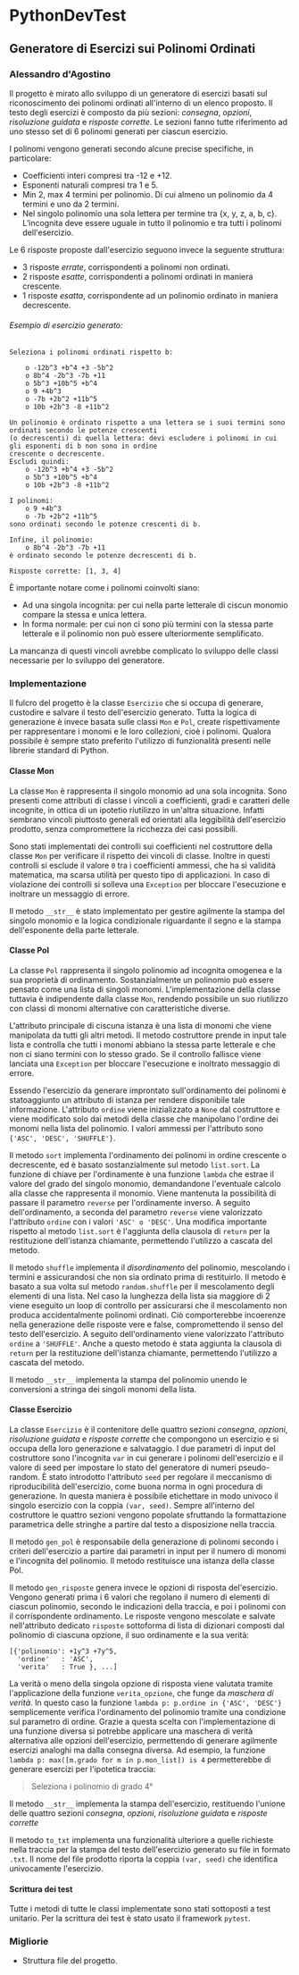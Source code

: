 # PythonDevTest

## Generatore di Esercizi sui Polinomi Ordinati
### Alessandro d'Agostino

Il progetto è mirato allo sviluppo di un generatore di esercizi basati sul riconoscimento dei polinomi ordinati all'interno di un elenco proposto.
Il testo degli esercizi è composto da più sezioni: *consegna*, *opzioni*, *risoluzione guidata* e *risposte corrette*. Le sezioni fanno tutte riferimento ad uno stesso set di 6 polinomi generati per ciascun esercizio.

I polinomi vengono generati secondo alcune precise specifiche, in particolare:
* Coefficienti interi compresi tra -12 e +12.
* Esponenti naturali compresi tra 1 e 5.
* Min 2, max 4 termini per polinomio. Di cui almeno un polinomio da 4 termini e uno da 2 termini.
* Nel singolo polinomio una sola lettera per termine tra {x, y, z, a, b, c}. L’incognita deve essere uguale in tutto il polinomio e tra tutti i polinomi dell'esercizio.

Le 6 risposte proposte dall'esercizio seguono invece la seguente struttura:
* 3 risposte *errate*, corrispondenti a polinomi non ordinati.
* 2 risposte *esatte*, corrispondenti a polinomi ordinati in maniera crescente.
* 1 risposte *esatta*, corrispondente ad un polinomio ordinato in maniera decrescente.

###### Esempio di esercizio generato:
```
Seleziona i polinomi ordinati rispetto b:

	o -12b^3 +b^4 +3 -5b^2
	o 8b^4 -2b^3 -7b +11
	o 5b^3 +10b^5 +b^4
	o 9 +4b^3
	o -7b +2b^2 +11b^5
	o 10b +2b^3 -8 +11b^2

Un polinomio è ordinato rispetto a una lettera se i suoi termini sono ordinati secondo le potenze crescenti
(o decrescenti) di quella lettera: devi escludere i polinomi in cui gli esponenti di b non sono in ordine
crescente o decrescente.
Escludi quindi:
	o -12b^3 +b^4 +3 -5b^2
	o 5b^3 +10b^5 +b^4
	o 10b +2b^3 -8 +11b^2

I polinomi:
	o 9 +4b^3
	o -7b +2b^2 +11b^5
sono ordinati secondo le potenze crescenti di b.

Infine, il polinomio:
	o 8b^4 -2b^3 -7b +11
è ordinato secondo le potenze decrescenti di b.

Risposte corrette: [1, 3, 4]
```


È importante notare come i polinomi coinvolti siano:
* Ad una singola incognita: per cui nella parte letterale di ciscun monomio compare la stessa e unica lettera.
* In forma normale: per cui non ci sono più termini con la stessa parte letterale e il polinomio non può essere ulteriormente semplificato.

La mancanza di questi vincoli avrebbe complicato lo sviluppo delle classi necessarie per lo sviluppo del generatore.

### Implementazione

Il fulcro del progetto è la classe ``Esercizio`` che si occupa di generare, custodire e salvare il testo dell'esercizio generato. Tutta la logica di generazione è invece basata sulle classi ``Mon`` e ``Pol``, create rispettivamente per rappresentare i monomi e le loro collezioni, cioè i polinomi. Qualora possibile è sempre stato preferito l'utilizzo di funzionalità presenti nelle librerie standard di Python.

#### Classe Mon

La classe ``Mon`` è rappresenta il singolo monomio ad una sola incognita. Sono presenti come attributi di classe i vincoli a coefficienti, gradi e caratteri delle incognite, in ottica di un ipotetio riutilizzo in un'altra situazione. Infatti sembrano vincoli piuttosto generali ed orientati alla leggibilità dell'esercizio prodotto, senza compromettere la ricchezza dei casi possibili.

Sono stati implementati dei controlli sui coefficienti nel costruttore della classe ``Mon`` per verificare il rispetto dei vincoli di classe. Inoltre in questi controlli si esclude il valore ``0`` tra i coefficienti ammessi, che ha sì validità matematica, ma scarsa utilità per questo tipo di applicazioni. In caso di violazione dei controlli si solleva una ``Exception`` per bloccare l'esecuzione e inoltrare un messaggio di errore.

Il metodo ``__str__`` è stato implementato per gestire agilmente la stampa del singolo monomio e la logica condizionale riguardante il segno e la stampa dell'esponente della parte letterale.

#### Classe Pol

La classe ``Pol`` rappresenta il singolo polinomio ad incognita omogenea e la sua proprietà di ordinamento. Sostanzialmente un polinomio può essere pensato come una lista di singoli monomi. L'implementazione della classe tuttavia è indipendente dalla classe ``Mon``, rendendo possibile un suo riutilizzo con classi di monomi alternative con caratteristiche diverse.

L'attributo principale di ciscuna istanza è una lista di monomi che viene manipolata da tutti gli altri metodi. Il metodo costruttore prende in input tale lista e controlla che tutti i monomi abbiano la stessa parte letterale e che non ci siano termini con lo stesso grado. Se il controllo fallisce viene lanciata una ``Exception`` per bloccare l'esecuzione e inoltrato messaggio di errore.

Essendo l'esercizio da generare improntato sull'ordinamento dei polinomi è statoaggiunto un attributo di istanza per rendere disponibile tale informazione. L'attributo ``ordine`` viene inizializzato a ``None`` dal costruttore e viene modificato solo dai metodi della classe che manipolano l'ordine dei monomi nella lista del polinomio. I valori ammessi per l'attributo sono ``{'ASC', 'DESC', 'SHUFFLE'}``.

Il metodo ``sort`` implementa l'ordinamento dei polinomi in ordine crescente o decrescente, ed è basato sostanzialmente sul metodo ``list.sort``. La funzione di chiave per l'ordinamente è una funzione ``lambda`` che estrae il valore del grado del singolo monomio, demandandone l'eventuale calcolo alla classe che rappresenta il monomio. Viene mantenuta la possibilità di passare il parametro ``reverse`` per l'ordinamente inverso. A seguito dell'ordinamento, a seconda del parametro ``reverse`` viene valorizzato l'attributo ``ordine`` con i valori ``'ASC' o 'DESC'``. Una modifica importante rispetto al metodo ``list.sort`` è l'aggiunta della clausola di ``return`` per la restituzione dell'istanza chiamante, permettendo l'utilizzo a cascata del metodo.

Il metodo ``shuffle`` implementa il *disordinamento* del polinomio, mescolando i termini e assicurandosi che non sia ordinato prima di restituirlo. Il metodo è basato a sua volta sul metodo ``random.shuffle`` per il mescolamento degli elementi di una lista. Nel caso la lunghezza della lista sia maggiore di 2 viene eseguito un loop di controllo per assicurarsi che il mescolamento non produca accidentalmente polinomi ordinati. Ciò comporterebbe incoerenze nella generazione delle risposte vere e false, compromettendo il senso del testo dell'esercizio. A seguito dell'ordinamento viene valorizzato  l'attributo ``ordine`` a ``'SHUFFLE'``. Anche a questo metodo è stata aggiunta la clausola di ``return`` per la restituzione dell'istanza chiamante, permettendo l'utilizzo a cascata del metodo.

Il metodo ``__str__`` implementa la stampa del polinomio unendo le conversioni a stringa dei singoli monomi della lista.

#### Classe Esercizio

La classe ``Esercizio`` è il contenitore delle quattro sezioni *consegna*, *opzioni*, *risoluzione guidata* e *risposte corrette* che compongono un esercizio e si occupa della loro generazione e salvataggio. I due parametri di input del costruttore sono l'incognita ``var`` in cui generare i polinomi dell'esercizio e il valore di seed per impostare lo stato del generatore di numeri pseudo-random. È stato introdotto l'attributo ``seed`` per regolare il meccanismo di riproducibilità dell'esercizio, come buona norma in ogni procedura di generazione. In questa maniera è possibile etichettare in modo univoco il singolo esercizio con la coppia ``(var, seed)``. Sempre all'interno del costruttore le quattro sezioni vengono popolate sfruttando la formattazione parametrica delle stringhe a partire dal testo a disposizione nella traccia.

Il metodo ``gen_pol`` è responsabile della generazione di polinomi secondo i criteri dell'esercizio a partire dai parametri in input per il numero di monomi e l'incognita del polinomio. Il metodo restituisce una istanza della classe Pol.

Il metodo ``gen_risposte`` genera invece le opzioni di risposta del'esercizio. Vengono generati prima i 6 valori che regolano il numero di elementi di ciascun polinomio, secondo le indicazioni della traccia, e poi i polinomi con il corrispondente ordinamento. Le risposte vengono mescolate e salvate nell'attributo dedicato ``risposte`` sottoforma di lista di dizionari composti dal polinomio di ciascuna opzione, il suo ordinamente e la sua verità:

```
[{'polinomio': +1y^3 +7y^5,
  'ordine'   : 'ASC',
  'verita'   : True }, ...]
```
La verità o meno della singola opzione di risposta viene valutata tramite l'applicazione della funzione ``verita_opzione``, che funge da *maschera di verità*. In questo caso la funzione ``lambda p: p.ordine in {'ASC', 'DESC'}`` semplicemente verifica l'ordinamento del polinomio tramite una condizione sul parametro di ordine. Grazie a questa scelta con l'implementazione di una funzione diversa si potrebbe applicare una maschera di verità alternativa alle opzioni dell'esercizio, permettendo di generare agilmente esercizi analoghi ma dalla consegna diversa. Ad esempio, la funzione ``lambda p: max([m.grado for m in p.mon_list]) is 4`` permetterebbe di generare esercizi per l'ipotetica traccia:

> Seleziona i polinomio di grado 4°

Il metodo ``__str__`` implementa la stampa dell'esercizio, restituendo l'unione delle quattro sezioni *consegna*, *opzioni*, *risoluzione guidata* e *risposte corrette*

Il metodo ``to_txt`` implementa una funzionalità ulteriore a quelle richieste nella traccia per la stampa del testo dell'esercizio generato su file in formato ``.txt``. Il nome del file prodotto riporta la coppia ``(var, seed)`` che identifica univocamente l'esercizio.

#### Scrittura dei test

Tutte i metodi di tutte le classi implementate sono stati sottoposti a test unitario. Per la scrittura dei test è stato usato il framework ``pytest``.

### Migliorie
* Struttura file del progetto.
